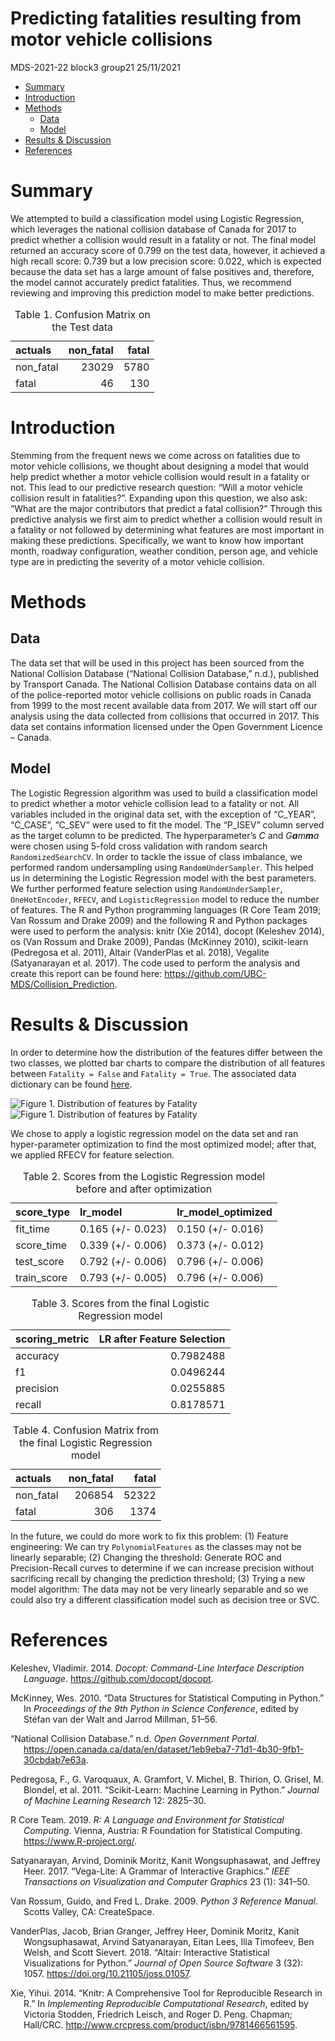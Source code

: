 Predicting fatalities resulting from motor vehicle collisions
================
MDS-2021-22 block3 group21
25/11/2021

-   [Summary](#summary)
-   [Introduction](#introduction)
-   [Methods](#methods)
    -   [Data](#data)
    -   [Model](#model)
-   [Results & Discussion](#results--discussion)
-   [References](#references)

# Summary

We attempted to build a classification model using Logistic Regression,
which leverages the national collision database of Canada for 2017 to
predict whether a collision would result in a fatality or not. The final
model returned an accuracy score of 0.799 on the test data, however, it
achieved a high recall score: 0.739 but a low precision score: 0.022,
which is expected because the data set has a large amount of false
positives and, therefore, the model cannot accurately predict
fatalities. Thus, we recommend reviewing and improving this prediction
model to make better predictions.

<table class="table table-striped table-hover" style="width: auto !important; margin-left: auto; margin-right: auto;">
<caption>
Table 1. Confusion Matrix on the Test data
</caption>
<thead>
<tr>
<th style="text-align:left;">
actuals
</th>
<th style="text-align:right;">
non_fatal
</th>
<th style="text-align:right;">
fatal
</th>
</tr>
</thead>
<tbody>
<tr>
<td style="text-align:left;">
non_fatal
</td>
<td style="text-align:right;">
23029
</td>
<td style="text-align:right;">
5780
</td>
</tr>
<tr>
<td style="text-align:left;">
fatal
</td>
<td style="text-align:right;">
46
</td>
<td style="text-align:right;">
130
</td>
</tr>
</tbody>
</table>

# Introduction

Stemming from the frequent news we come across on fatalities due to
motor vehicle collisions, we thought about designing a model that would
help predict whether a motor vehicle collision would result in a
fatality or not. This lead to our predictive research question: “Will a
motor vehicle collision result in fatalities?”. Expanding upon this
question, we also ask: “What are the major contributors that predict a
fatal collision?” Through this predictive analysis we first aim to
predict whether a collision would result in a fatality or not followed
by determining what features are most important in making these
predictions. Specifically, we want to know how important month, roadway
configuration, weather condition, person age, and vehicle type are in
predicting the severity of a motor vehicle collision.

# Methods

## Data

The data set that will be used in this project has been sourced from the
National Collision Database (“National Collision Database,” n.d.),
published by Transport Canada. The National Collision Database contains
data on all of the police-reported motor vehicle collisions on public
roads in Canada from 1999 to the most recent available data from 2017.
We will start off our analysis using the data collected from collisions
that occurred in 2017. This data set contains information licensed under
the Open Government Licence – Canada.

## Model

The Logistic Regression algorithm was used to build a classification
model to predict whether a motor vehicle collision lead to a fatality or
not. All variables included in the original data set, with the exception
of “C_YEAR”, “C_CASE”, “C_SEV” were used to fit the model. The “P_ISEV”
column served as the target column to be predicted. The hyperparameter’s
*C* and *G**a**m**m**a* were chosen using 5-fold cross validation with
random search `RandomizedSearchCV`. In order to tackle the issue of
class imbalance, we performed random undersampling using
`RandomUnderSampler`. This helped us in determining the Logistic
Regression model with the best parameters. We further performed feature
selection using `RandomUnderSampler`, `OneHotEncoder`, `RFECV`, and
`LogisticRegression` model to reduce the number of features. The R and
Python programming languages (R Core Team 2019; Van Rossum and Drake
2009) and the following R and Python packages were used to perform the
analysis: knitr (Xie 2014), docopt (Keleshev 2014), os (Van Rossum and
Drake 2009), Pandas (McKinney 2010), scikit-learn (Pedregosa et al.
2011), Altair (VanderPlas et al. 2018), Vegalite (Satyanarayan et al.
2017). The code used to perform the analysis and create this report can
be found here: <https://github.com/UBC-MDS/Collision_Prediction>.

# Results & Discussion

In order to determine how the distribution of the features differ
between the two classes, we plotted bar charts to compare the
distribution of all features between `Fatality = False` and
`Fatality = True`. The associated data dictionary can be found
[here](https://open.canada.ca/data/en/dataset/1eb9eba7-71d1-4b30-9fb1-30cbdab7e63a/resource/09b74afc-2745-4382-8a02-3e256c4b28fd).

<img src="../results/Distribution_of_no_fatality.png" title="Figure 1. Distribution of features by Fatality" alt="Figure 1. Distribution of features by Fatality" style="display: block; margin: auto;" /><img src="../results/Distribution_of_fatality.png" title="Figure 1. Distribution of features by Fatality" alt="Figure 1. Distribution of features by Fatality" style="display: block; margin: auto;" />

We chose to apply a logistic regression model on the data set and ran
hyper-parameter optimization to find the most optimized model; after
that, we applied RFECV for feature selection.

<table class="table table-striped table-hover" style="width: auto !important; margin-left: auto; margin-right: auto;">
<caption>
Table 2. Scores from the Logistic Regression model before and after
optimization
</caption>
<thead>
<tr>
<th style="text-align:left;">
score_type
</th>
<th style="text-align:left;">
lr_model
</th>
<th style="text-align:left;">
lr_model_optimized
</th>
</tr>
</thead>
<tbody>
<tr>
<td style="text-align:left;">
fit_time
</td>
<td style="text-align:left;">
0.165 (+/- 0.023)
</td>
<td style="text-align:left;">
0.150 (+/- 0.016)
</td>
</tr>
<tr>
<td style="text-align:left;">
score_time
</td>
<td style="text-align:left;">
0.339 (+/- 0.006)
</td>
<td style="text-align:left;">
0.373 (+/- 0.012)
</td>
</tr>
<tr>
<td style="text-align:left;">
test_score
</td>
<td style="text-align:left;">
0.792 (+/- 0.006)
</td>
<td style="text-align:left;">
0.796 (+/- 0.006)
</td>
</tr>
<tr>
<td style="text-align:left;">
train_score
</td>
<td style="text-align:left;">
0.793 (+/- 0.005)
</td>
<td style="text-align:left;">
0.796 (+/- 0.006)
</td>
</tr>
</tbody>
</table>
<table class="table table-striped table-hover" style="width: auto !important; margin-left: auto; margin-right: auto;">
<caption>
Table 3. Scores from the final Logistic Regression model
</caption>
<thead>
<tr>
<th style="text-align:left;">
scoring_metric
</th>
<th style="text-align:right;">
LR after Feature Selection
</th>
</tr>
</thead>
<tbody>
<tr>
<td style="text-align:left;">
accuracy
</td>
<td style="text-align:right;">
0.7982488
</td>
</tr>
<tr>
<td style="text-align:left;">
f1
</td>
<td style="text-align:right;">
0.0496244
</td>
</tr>
<tr>
<td style="text-align:left;">
precision
</td>
<td style="text-align:right;">
0.0255885
</td>
</tr>
<tr>
<td style="text-align:left;">
recall
</td>
<td style="text-align:right;">
0.8178571
</td>
</tr>
</tbody>
</table>
<table class="table table-striped table-hover" style="width: auto !important; margin-left: auto; margin-right: auto;">
<caption>
Table 4. Confusion Matrix from the final Logistic Regression model
</caption>
<thead>
<tr>
<th style="text-align:left;">
actuals
</th>
<th style="text-align:right;">
non_fatal
</th>
<th style="text-align:right;">
fatal
</th>
</tr>
</thead>
<tbody>
<tr>
<td style="text-align:left;">
non_fatal
</td>
<td style="text-align:right;">
206854
</td>
<td style="text-align:right;">
52322
</td>
</tr>
<tr>
<td style="text-align:left;">
fatal
</td>
<td style="text-align:right;">
306
</td>
<td style="text-align:right;">
1374
</td>
</tr>
</tbody>
</table>

In the future, we could do more work to fix this problem: (1) Feature
engineering: We can try `PolynomialFeatures` as the classes may not be
linearly separable; (2) Changing the threshold: Generate ROC and
Precision-Recall curves to determine if we can increase precision
without sacrificing recall by changing the prediction threshold; (3)
Trying a new model algorithm: The data may not be very linearly
separable and so we could also try a different classification model such
as decision tree or SVC.

# References

<div id="refs" class="references csl-bib-body hanging-indent">

<div id="ref-docoptpython" class="csl-entry">

Keleshev, Vladimir. 2014. *Docopt: Command-Line Interface Description
Language*. <https://github.com/docopt/docopt>.

</div>

<div id="ref-mckinney-proc-scipy-2010" class="csl-entry">

McKinney, Wes. 2010. “Data Structures for Statistical Computing in
Python.” In *Proceedings of the 9th Python in Science Conference*,
edited by Stéfan van der Walt and Jarrod Millman, 51–56.

</div>

<div id="ref-NCDB" class="csl-entry">

“National Collision Database.” n.d. *Open Government Portal*.
<https://open.canada.ca/data/en/dataset/1eb9eba7-71d1-4b30-9fb1-30cbdab7e63a>.

</div>

<div id="ref-scikit-learn" class="csl-entry">

Pedregosa, F., G. Varoquaux, A. Gramfort, V. Michel, B. Thirion, O.
Grisel, M. Blondel, et al. 2011. “Scikit-Learn: Machine Learning in
Python.” *Journal of Machine Learning Research* 12: 2825–30.

</div>

<div id="ref-R" class="csl-entry">

R Core Team. 2019. *R: A Language and Environment for Statistical
Computing*. Vienna, Austria: R Foundation for Statistical Computing.
<https://www.R-project.org/>.

</div>

<div id="ref-vegalite" class="csl-entry">

Satyanarayan, Arvind, Dominik Moritz, Kanit Wongsuphasawat, and Jeffrey
Heer. 2017. “Vega-Lite: A Grammar of Interactive Graphics.” *IEEE
Transactions on Visualization and Computer Graphics* 23 (1): 341–50.

</div>

<div id="ref-Python" class="csl-entry">

Van Rossum, Guido, and Fred L. Drake. 2009. *Python 3 Reference Manual*.
Scotts Valley, CA: CreateSpace.

</div>

<div id="ref-altair" class="csl-entry">

VanderPlas, Jacob, Brian Granger, Jeffrey Heer, Dominik Moritz, Kanit
Wongsuphasawat, Arvind Satyanarayan, Eitan Lees, Ilia Timofeev, Ben
Welsh, and Scott Sievert. 2018. “Altair: Interactive Statistical
Visualizations for Python.” *Journal of Open Source Software* 3 (32):
1057. <https://doi.org/10.21105/joss.01057>.

</div>

<div id="ref-knitr" class="csl-entry">

Xie, Yihui. 2014. “Knitr: A Comprehensive Tool for Reproducible Research
in R.” In *Implementing Reproducible Computational Research*, edited by
Victoria Stodden, Friedrich Leisch, and Roger D. Peng. Chapman;
Hall/CRC. <http://www.crcpress.com/product/isbn/9781466561595>.

</div>

</div>
